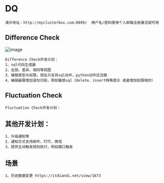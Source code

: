 # DQ

    演示地址：http://myclusterbox.com:8899/  用户名/密码使用个人邮箱注册激活就可用

## Difference Check
![image](https://github.com/ljc520313/dq/raw/master/doc/images/differenceCheck.png)

    Difference Check开发计划：
    1、sql代码生成器
    2、全部、差异、相同等视图
    3、编辑类型与权限，现在只支持sql动作，python动作还没做
    4、编辑器需增加语句识别，例如敏感sql（delete、insert特殊提示 或者增加权限啥的）

## Fluctuation Check
    
    Fluctuation Check开发计划：
    
## 其他开发计划：
	1、升级通知等
    2、通知方式支持邮件、叮叮、微信
    3、提供主动触发规则执行，例如接口触发


## 场景
    1、历史数据变更 https://itdiandi.net/view/1673